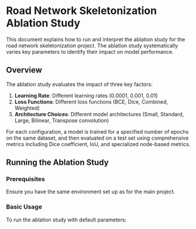 # Road Network Skeletonization Ablation Study

This document explains how to run and interpret the ablation study for the road network skeletonization project. The ablation study systematically varies key parameters to identify their impact on model performance.

## Overview

The ablation study evaluates the impact of three key factors:

1. **Learning Rate**: Different learning rates (0.0001, 0.001, 0.01)
2. **Loss Functions**: Different loss functions (BCE, Dice, Combined, Weighted)
3. **Architecture Choices**: Different model architectures (Small, Standard, Large, Bilinear, Transpose convolution)

For each configuration, a model is trained for a specified number of epochs on the same dataset, and then evaluated on a test set using comprehensive metrics including Dice coefficient, IoU, and specialized node-based metrics.

## Running the Ablation Study

### Prerequisites

Ensure you have the same environment set up as for the main project.

### Basic Usage

To run the ablation study with default parameters:
